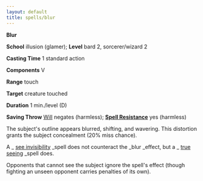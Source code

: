 ```yaml
---
layout: default
title: spells/blur
---
```

 **Blur**

**School** illusion (glamer); **Level** bard 2, sorcerer/wizard 2

**Casting Time** 1 standard action

**Components** V

**Range** touch

**Target** creature touched

**Duration** 1 min./level (D)

**Saving Throw** [Will](../combat#_will) negates (harmless); **[Spell Resistance](../glossary#_spell-resistance)** yes (harmless)

The subject's outline appears blurred, shifting, and wavering. This distortion grants the subject concealment (20% miss chance).

A _ [see invisibility](seeInvisibility#_see-invisibility) _spell does not counteract the _blur _effect, but a _ [true seeing](trueSeeing#_true-seeing) _spell does.

Opponents that cannot see the subject ignore the spell's effect (though fighting an unseen opponent carries penalties of its own).

